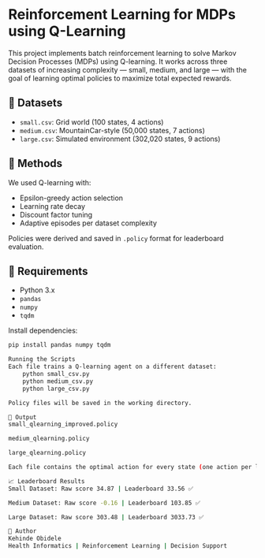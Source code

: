 # Reinforcement Learning for MDPs using Q-Learning

This project implements batch reinforcement learning to solve Markov Decision Processes (MDPs) using Q-learning. It works across three datasets of increasing complexity — small, medium, and large — with the goal of learning optimal policies to maximize total expected rewards.

## 📂 Datasets
- `small.csv`: Grid world (100 states, 4 actions)
- `medium.csv`: MountainCar-style (50,000 states, 7 actions)
- `large.csv`: Simulated environment (302,020 states, 9 actions)

## 🧠 Methods
We used Q-learning with:
- Epsilon-greedy action selection
- Learning rate decay
- Discount factor tuning
- Adaptive episodes per dataset complexity

Policies were derived and saved in `.policy` format for leaderboard evaluation.

## 🔧 Requirements
- Python 3.x
- `pandas`
- `numpy`
- `tqdm`

Install dependencies:
```bash
pip install pandas numpy tqdm

Running the Scripts
Each file trains a Q-learning agent on a different dataset:
    python small_csv.py
    python medium_csv.py
    python large_csv.py

Policy files will be saved in the working directory.

📝 Output
small_qlearning_improved.policy

medium_qlearning.policy

large_qlearning.policy

Each file contains the optimal action for every state (one action per line).

📈 Leaderboard Results
Small Dataset: Raw score 34.87 | Leaderboard 33.56 ✅

Medium Dataset: Raw score -0.16 | Leaderboard 103.85 ✅

Large Dataset: Raw score 303.48 | Leaderboard 3033.73 ✅

🙌 Author
Kehinde Obidele
Health Informatics | Reinforcement Learning | Decision Support
